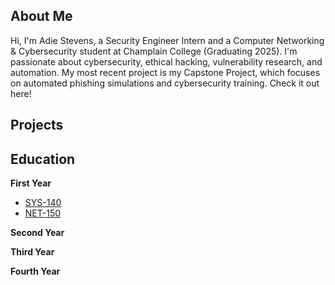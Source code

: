 ## About Me

Hi, I'm Adie Stevens, a Security Engineer Intern and a Computer Networking & Cybersecurity student at Champlain College (Graduating 2025). I'm passionate about cybersecurity, ethical hacking, vulnerability research, and automation. My most recent project is my Capstone Project, which focuses on automated phishing simulations and cybersecurity training. Check it out here!

## Projects 

## Education

**First Year**

* [SYS-140](https://github.com/AdieStevens/SYS-140/wiki/SYS-140)
* [NET-150](https://github.com/AdieStevens/NET-150/wiki)


**Second Year**

**Third Year**

**Fourth Year**
